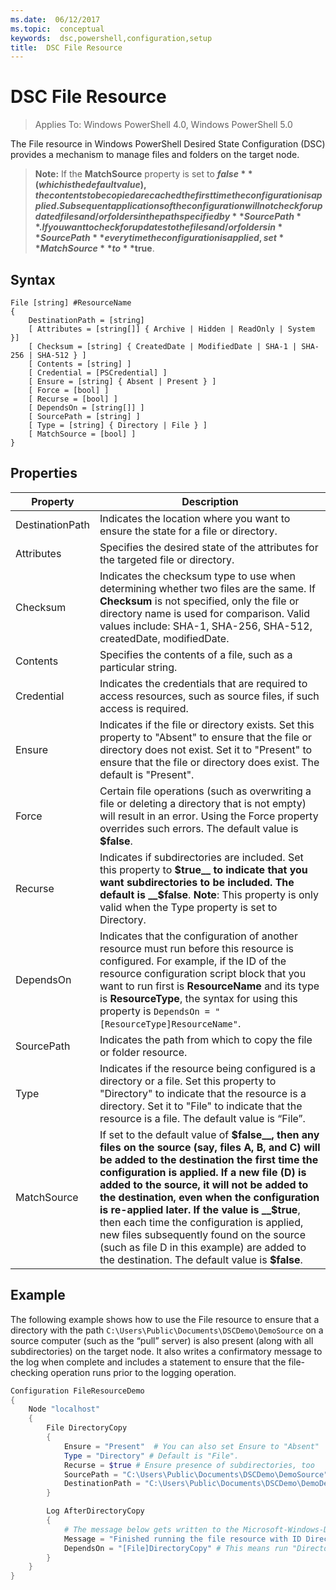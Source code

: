 ```yaml
---
ms.date:  06/12/2017
ms.topic:  conceptual
keywords:  dsc,powershell,configuration,setup
title:  DSC File Resource
---
```


# DSC File Resource

> Applies To: Windows PowerShell 4.0, Windows PowerShell 5.0

The File resource in Windows PowerShell Desired State Configuration (DSC) provides a mechanism to manage files and folders on the target node.

>**Note:** If the **MatchSource** property is set to **$false** (which is the default value), the contents to be copied are cached the first time the configuration is applied.
>Subsequent applications of the configuration will not check for updated files and/or folders in the path specified by **SourcePath**. If you want to check for updates to the files and/or
>folders in **SourcePath** every time the configuration is applied, set **MatchSource** to **$true**.

## Syntax
```
File [string] #ResourceName
{
    DestinationPath = [string]
    [ Attributes = [string[]] { Archive | Hidden | ReadOnly | System }]
    [ Checksum = [string] { CreatedDate | ModifiedDate | SHA-1 | SHA-256 | SHA-512 } ]
    [ Contents = [string] ]
    [ Credential = [PSCredential] ]
    [ Ensure = [string] { Absent | Present } ]
    [ Force = [bool] ]
    [ Recurse = [bool] ]
    [ DependsOn = [string[]] ]
    [ SourcePath = [string] ]
    [ Type = [string] { Directory | File } ]
    [ MatchSource = [bool] ]
}
```

## Properties

|  Property  |  Description   |
|---|---|
| DestinationPath| Indicates the location where you want to ensure the state for a file or directory.|
| Attributes| Specifies the desired state of the attributes for the targeted file or directory.|
| Checksum| Indicates the checksum type to use when determining whether two files are the same. If __Checksum__ is not specified, only the file or directory name is used for comparison. Valid values include: SHA-1, SHA-256, SHA-512, createdDate, modifiedDate.|
| Contents| Specifies the contents of a file, such as a particular string.|
| Credential| Indicates the credentials that are required to access resources, such as source files, if such access is required.|
| Ensure| Indicates if the file or directory exists. Set this property to "Absent" to ensure that the file or directory does not exist. Set it to "Present" to ensure that the file or directory does exist. The default is "Present".|
| Force| Certain file operations (such as overwriting a file or deleting a directory that is not empty) will result in an error. Using the Force property overrides such errors. The default value is __$false__.|
| Recurse| Indicates if subdirectories are included. Set this property to __$true__ to indicate that you want subdirectories to be included. The default is __$false__. **Note**: This property is only valid when the Type property is set to Directory.|
| DependsOn | Indicates that the configuration of another resource must run before this resource is configured. For example, if the ID of the resource configuration script block that you want to run first is __ResourceName__ and its type is __ResourceType__, the syntax for using this property is `DependsOn = "[ResourceType]ResourceName"`.|
| SourcePath| Indicates the path from which to copy the file or folder resource.|
| Type| Indicates if the resource being configured is a directory or a file. Set this property to "Directory" to indicate that the resource is a directory. Set it to "File" to indicate that the resource is a file. The default value is “File”.|
| MatchSource| If set to the default value of __$false__, then any files on the source (say, files A, B, and C) will be added to the destination the first time the configuration is applied. If a new file (D) is added to the source, it will not be added to the destination, even when the configuration is re-applied later. If the value is __$true__, then each time the configuration is applied, new files subsequently found on the source (such as file D in this example) are added to the destination. The default value is **$false**.|

## Example

The following example shows how to use the File resource to ensure that a directory with the path `C:\Users\Public\Documents\DSCDemo\DemoSource` on a source computer (such as the “pull” server) is also present (along with all subdirectories) on the target node. It also writes a confirmatory message to the log when complete and includes a statement to ensure that the file-checking operation runs prior to the logging operation.

```powershell
Configuration FileResourceDemo
{
    Node "localhost"
    {
        File DirectoryCopy
        {
            Ensure = "Present"  # You can also set Ensure to "Absent"
            Type = "Directory" # Default is "File".
            Recurse = $true # Ensure presence of subdirectories, too
            SourcePath = "C:\Users\Public\Documents\DSCDemo\DemoSource"
            DestinationPath = "C:\Users\Public\Documents\DSCDemo\DemoDestination"
        }

        Log AfterDirectoryCopy
        {
            # The message below gets written to the Microsoft-Windows-Desired State Configuration/Analytic log
            Message = "Finished running the file resource with ID DirectoryCopy"
            DependsOn = "[File]DirectoryCopy" # This means run "DirectoryCopy" first.
        }
    }
}
```